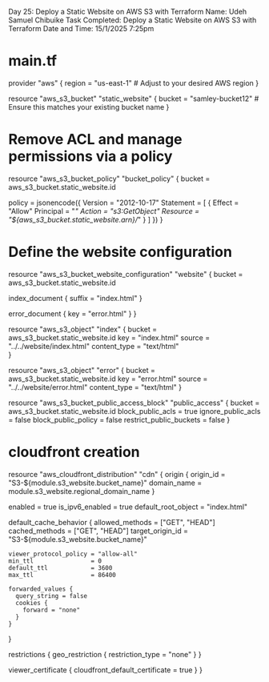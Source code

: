 Day 25: Deploy a Static Website on AWS S3 with Terraform
Name: Udeh Samuel Chibuike
Task Completed: Deploy a Static Website on AWS S3 with Terraform
Date and Time: 15/1/2025 7:25pm

 # main.tf
provider "aws" {
  region = "us-east-1"  # Adjust to your desired AWS region
}

resource "aws_s3_bucket" "static_website" {
  bucket = "samley-bucket12"  # Ensure this matches your existing bucket name
}

# Remove ACL and manage permissions via a policy
resource "aws_s3_bucket_policy" "bucket_policy" {
  bucket = aws_s3_bucket.static_website.id

  policy = jsonencode({
    Version = "2012-10-17"
    Statement = [
      {
        Effect    = "Allow"
        Principal = "*"
        Action    = "s3:GetObject"
        Resource  = "${aws_s3_bucket.static_website.arn}/*"
      }
    ]
  })
}

# Define the website configuration
resource "aws_s3_bucket_website_configuration" "website" {
  bucket = aws_s3_bucket.static_website.id

  index_document {
    suffix = "index.html"
  }

  error_document {
    key = "error.html"
  }
}


resource "aws_s3_object" "index" {
  bucket = aws_s3_bucket.static_website.id
  key    = "index.html"
  source = "../../website/index.html"
  content_type = "text/html"  
}

resource "aws_s3_object" "error" {
  bucket = aws_s3_bucket.static_website.id
  key    = "error.html"
  source = "../../website/error.html"
  content_type = "text/html" 
}

resource "aws_s3_bucket_public_access_block" "public_access" {
  bucket                  = aws_s3_bucket.static_website.id
  block_public_acls       = true
  ignore_public_acls      = false
  block_public_policy     = false
  restrict_public_buckets = false
}

# cloudfront creation
resource "aws_cloudfront_distribution" "cdn" {
  origin {
    origin_id   = "S3-${module.s3_website.bucket_name}"
    domain_name = module.s3_website.regional_domain_name
  }

  enabled             = true
  is_ipv6_enabled     = true
  default_root_object = "index.html"

  default_cache_behavior {
    allowed_methods  = ["GET", "HEAD"]
    cached_methods   = ["GET", "HEAD"]
    target_origin_id = "S3-${module.s3_website.bucket_name}"

    viewer_protocol_policy = "allow-all"
    min_ttl                = 0
    default_ttl            = 3600
    max_ttl                = 86400

    forwarded_values {
      query_string = false
      cookies {
        forward = "none"
      }
    }
  }

  restrictions {
    geo_restriction {
      restriction_type = "none"
    }
  }

  viewer_certificate {
    cloudfront_default_certificate = true
  }
}